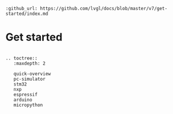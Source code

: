 ```eval_rst
:github_url: https://github.com/lvgl/docs/blob/master/v7/get-started/index.md
```
# Get started

```eval_rst

.. toctree::
   :maxdepth: 2

   quick-overview
   pc-simulator
   stm32
   nxp
   espressif
   arduino
   micropython
```

